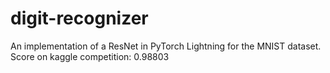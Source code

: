 # digit-recognizer
An implementation of a ResNet in PyTorch Lightning for the MNIST dataset.\
Score on kaggle competition: 0.98803
